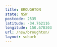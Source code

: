 ```yaml
---
title: BROUGHTON
state: NSW
postcode: 2535
latitude: -34.762116
longitude: 150.678303
url: /nsw/broughton/
layout: suburb
---
```

